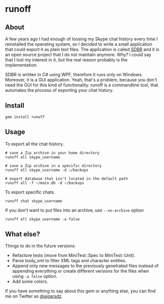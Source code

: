 # runoff
## About

A few years ago I had enough of loosing my Skype chat history every time I reinstalled the operating system, so I decided to write a small application that could export it as plain text files. The application is called [SDBR](https://github.com/arvislacis/SDBR) and it is an open source project that I do not  maintain anymore. Why? I could say that I lost my interest in it, but the real reason probably is the implementation.

SDBR is written in C# using WPF, therefore it runs only on Windows. Moreover, it is a GUI application. Yeah, that's a problem, because you don't need the GUI for this kind of functionality. runoff is a commandline tool, that automates the process of exporting your chat history.

## Install

    gem install runoff

## Usage

To export all the chat history.

    # save a Zip archive in your home directory
    runoff all skype_username

    # save a Zip archive in a specific directory
    runoff all skype_username -d ~/backups

    # export database that isn't located in the default path
    runoff all -f ~/main.db -d ~/backups

To export specific chats.

    runoff chat skype_username

If you don't want to put files into an archive, use `--no-archive` option

    runoff all skype_username -a false

## What else?

Things to do in the future versions:

- Refactore tests (move from MiniTest::Spec to MiniTest::Unit).
- Parse body_xml to filter XML tags and character entities.
- Append only new messages to the previously genetrated files instead of appending everything or create different versions for the files when using `-a false` option.
- Add some colors.

If you have something to say about this gem or anything else, you can find me on Twitter as [@aigarsdz](http://twitter.com/aigarsdz "@aigarsdz").